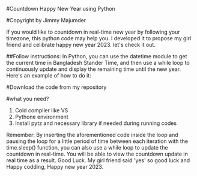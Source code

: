 #Countdown Happy New Year using Python 

#Copyright by Jimmy Majumder 

If you would like to countdown in real-time new year by following your timezone, this python code may help you. 
I developed it to propose my girl friend and celibrate happy new year 2023. let's check it out. 


##Follow instructions: 
In Python, you can use the datetime module to get the current time in Bangladesh Stander Time, and then use a while loop to continuously update and display the remaining time until the new year. Here's an example of how to do it:

#Download the code from my repository 

#what you need?
1. Cold compiler like VS 
2. Pythone environment 
3. Install pytz and necessary library if needed during running codes



Remember: By inserting the aforementioned code inside the loop and pausing the loop for a little period of time between each iteration with the time.sleep() function, you can also use a while loop to update the countdown in real-time. You will be able to view the countdown update in real time as a result. Good Luck. My girl friend said 'yes' so good luck and Happy codding, Happy new year 2023.  
